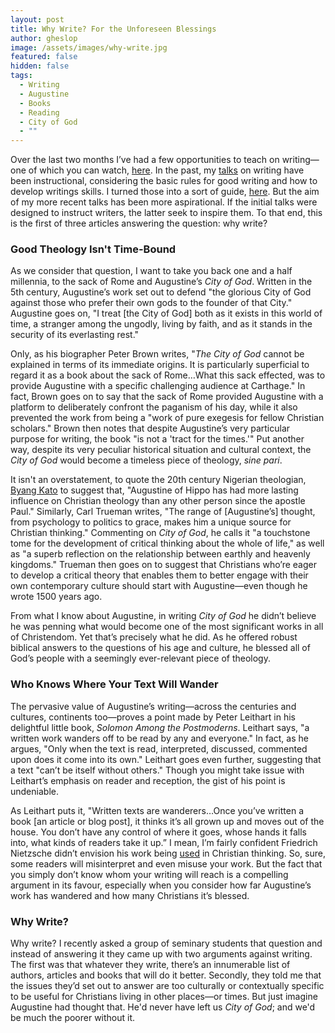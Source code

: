 ```yaml
---
layout: post
title: Why Write? For the Unforeseen Blessings
author: gheslop
image: /assets/images/why-write.jpg
featured: false
hidden: false
tags:
  - Writing
  - Augustine
  - Books
  - Reading
  - City of God
  - ""
---
```

Over the last two months I’ve had a few opportunities to teach on writing—one of which you can watch, [here](https://www.youtube.com/watch?v=PrR1SltXx6M&t=4784s). In the past, my [talks](https://www.youtube.com/watch?v=8jkizeLP9I8&t=439s) on writing have been instructional, considering the basic rules for good writing and how to develop writings skills. I turned those into a sort of guide, [here](https://rekindle.co.za/content/2023-11-02-a-guide-to-writing-for-those-who-cant-write-good). But the aim of my more recent talks has been more aspirational. If the initial talks were designed to instruct writers, the latter seek to inspire them. To that end, this is the first of three articles answering the question: why write?

### Good Theology Isn't Time-Bound

As we consider that question, I want to take you back one and a half millennia, to the sack of Rome and Augustine’s *City of God*. Written in the 5th century, Augustine’s work set out to defend "the glorious City of God against those who prefer their own gods to the founder of that City." Augustine goes on, "I treat \[the City of God] both as it exists in this world of time, a stranger among the ungodly, living by faith, and as it stands in the security of its everlasting rest."

Only, as his biographer Peter Brown writes, "*The City of God* cannot be explained in terms of its immediate origins. It is particularly superficial to regard it as a book about the sack of Rome…What this sack effected, was to provide Augustine with a specific challenging audience at Carthage." In fact, Brown goes on to say that the sack of Rome provided Augustine with a platform to deliberately confront the paganism of his day, while it also prevented the work from being a "work of pure exegesis for fellow Christian scholars." Brown then notes that despite Augustine’s very particular purpose for writing, the book "is not a 'tract for the times.'" Put another way, despite its very peculiar historical situation and cultural context, the *City of God* would become a timeless piece of theology, *sine pari*. 

It isn't an overstatement, to quote the 20th century Nigerian theologian, [Byang Kato](https://africa.thegospelcoalition.org/article/can-we-be-christian-african-the-legacy-of-byang-kato/) to suggest that, "Augustine of Hippo has had more lasting influence on Christian theology than any other person since the apostle Paul." Similarly, Carl Trueman writes, "The range of \[Augustine’s] thought, from psychology to politics to grace, makes him a unique source for Christian thinking." Commenting on *City of God*, he calls it "a touchstone tome for the development of critical thinking about the whole of life," as well as "a superb reflection on the relationship between earthly and heavenly kingdoms." Trueman then goes on to suggest that Christians who’re eager to develop a critical theory that enables them to better engage with their own contemporary culture should start with Augustine—even though he wrote 1500 years ago.

From what I know about Augustine, in writing *City of God* he didn’t believe he was penning what would become one of the most significant works in all of Christendom. Yet that’s precisely what he did. As he offered robust biblical answers to the questions of his age and culture, he blessed all of God’s people with a seemingly ever-relevant piece of theology.

### Who Knows Where Your Text Will Wander

The pervasive value of Augustine’s writing—across the centuries and cultures, continents too—proves a point made by Peter Leithart in his delightful little book, *Solomon Among the Postmoderns*. Leithart says, "a written work wanders off to be read by any and everyone." In fact, as he argues, "Only when the text is read, interpreted, discussed, commented upon does it come into its own." Leithart goes even further, suggesting that a text "can’t be itself without others." Though you might take issue with Leithart’s emphasis on reader and reception, the gist of his point is undeniable.

As Leithart puts it, "Written texts are wanderers…Once you’ve written a book \[an article or blog post], it thinks it’s all grown up and moves out of the house. You don’t have any control of where it goes, whose hands it falls into, what kinds of readers take it up.” I mean, I’m fairly confident Friedrich Nietzsche didn’t envision his work being [used](https://rekindle.co.za/content/2022-02-18-fridays-with-fred) in Christian thinking. So, sure, some readers will misinterpret and even misuse your work. But the fact that you simply don’t know whom your writing will reach is a compelling argument in its favour, especially when you consider how far Augustine’s work has wandered and how many Christians it’s blessed.

### Why Write?

Why write? I recently asked a group of seminary students that question and instead of answering it they came up with two arguments against writing. The first was that whatever they write, there’s an innumerable list of authors, articles and books that will do it better. Secondly, they told me that the issues they’d set out to answer are too culturally or contextually specific to be useful for Christians living in other places—or times. But just imagine Augustine had thought that. He'd never have left us *City of God*; and we'd be much the poorer without it.